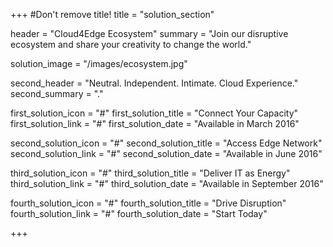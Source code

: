 +++
#Don't remove title!
title = "solution_section"

header = "Cloud4Edge Ecosystem"
summary = "Join our disruptive ecosystem and share your creativity to change the world."

solution_image = "/images/ecosystem.jpg"

second_header = "Neutral. Independent. Intimate. Cloud Experience."
second_summary = "."

first_solution_icon = "#"
first_solution_title = "Connect Your Capacity"
first_solution_link = "#"
first_solution_date = "Available in March 2016"

second_solution_icon = "#"
second_solution_title = "Access Edge Network"
second_solution_link = "#"
second_solution_date = "Available in June 2016"

third_solution_icon = "#"
third_solution_title = "Deliver IT as Energy"
third_solution_link = "#"
third_solution_date = "Available in September 2016"

fourth_solution_icon = "#"
fourth_solution_title = "Drive Disruption"
fourth_solution_link = "#"
fourth_solution_date = "Start Today"

+++